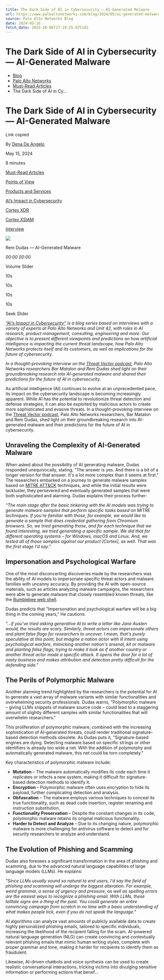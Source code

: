 ```yaml
---
title: The Dark Side of AI in Cybersecurity — AI-Generated Malware
url: https://www.paloaltonetworks.com/blog/2024/05/ai-generated-malware/
source: Palo Alto Networks Blog
date: 2024-05-16
fetch_date: 2025-10-06T17:19:25.075182
---
```


# The Dark Side of AI in Cybersecurity — AI-Generated Malware

* [Blog](https://www.paloaltonetworks.com/blog)
* [Palo Alto Networks](https://www.paloaltonetworks.com/blog/corporate)
* [Must-Read Articles](https://www.paloaltonetworks.com/blog/security-operations/category/must-read-articles/)
* The Dark Side of AI in Cy...

# The Dark Side of AI in Cybersecurity — AI-Generated Malware

Link copied

By [Dena De Angelo](/blog/author/ddeangelo/ "Posts by Dena De Angelo")

May 15, 2024

8 minutes

[Must-Read Articles](/blog/security-operations/category/must-read-articles/)

[Points of View](/blog/category/points-of-view/)

[Products and Services](/blog/category/products-and-services/)

[AI’s Impact in Cybersecurity](/blog/tag/ais-impact-in-cybersecurity/)

[Cortex XDR](/blog/tag/cortex-xdr/)

[Cortex XSIAM](/blog/tag/cortex-xsiam/)

[Interview](/blog/tag/interview/)

![](/blog/wp-content/themes/panwblog2023/dist/images/audio-icon.svg)

Rem Dudas — AI-Generated Malware

*00:00*
*00:00*

Volume Slider

10s

10s

10s

10s

Seek Slider

[*“AI’s Impact in Cybersecurity”*](/blog/tag/ais-impact-in-cybersecurity/) *is a blog series based on interviews with a variety of experts at Palo Alto Networks and Unit 42, with roles in AI research, product management, consulting, engineering and more. Our objective is to present different viewpoints and predictions on how artificial intelligence is impacting the current threat landscape, how Palo Alto Networks protects itself and its customers, as well as implications for the future of cybersecurity.*

*In a thought-provoking interview on the* [*Threat Vector podcast*](https://thecyberwire.com/podcasts/threat-vector)*, Palo Alto Networks researchers Bar Matalon and Rem Dudas shed light on their groundbreaking research into AI-generated malware and shared their predictions for the future of AI in cybersecurity.*

As artificial intelligence (AI) continues to evolve at an unprecedented pace, its impact on the cybersecurity landscape is becoming increasingly apparent. While AI has the potential to revolutionize threat detection and defense strategies, it can also be exploited by malicious actors to create more sophisticated and evasive threats. In a thought-provoking interview on the [Threat Vector podcast](https://thecyberwire.com/podcasts/threat-vector), Palo Alto Networks researchers, Bar Matalon and Rem Dudas, shed light on their groundbreaking research into AI-generated malware and their predictions for the future of AI in cybersecurity.

## Unraveling the Complexity of AI-Generated Malware

When asked about the possibility of AI generating malware, Dudas responded unequivocally, stating, "The answer is yes. And there is a bit of a longer version for that answer. It's a lot more complex than it seems at first." The researchers embarked on a journey to generate malware samples based on [MITRE ATT&CK](/cortex/cortex-xdr/mitre) techniques, and while the initial results were lackluster, they persevered and eventually generated samples that were both sophisticated and alarming. Dudas explains their process further:

*“The main stage after the basic tinkering with the AI models was trying to generate malware samples that perform specific tasks based on MITRE techniques. If you're familiar with those, for example, we would like to generate a sample that does credential gathering from Chromium browsers. So, we tried generating those, and for each technique that we found interesting, we tried generating a specific sample. We did that for different operating systems – for Windows, macOS and Linux. And, we tested all of those samples against our product [Cortex], as well. That was the first stage I'd say.”*

## Impersonation and Psychological Warfare

One of the most disconcerting discoveries made by the researchers was the ability of AI models to impersonate specific threat actors and malware families with uncanny accuracy. By providing the AI with open-source materials, such as articles analyzing malware campaigns, the researchers were able to generate malware that closely resembled known threats, like the [Bumblebee web shell](https://unit42.paloaltonetworks.com/bumblebee-webshell-xhunt-campaign/).

Dudas predicts that "Impersonation and psychological warfare will be a big thing in the coming years," He cautions:

*"...if you've tried asking generative AI to write a letter like Jane Austen would, the results are scary. Similarly, threat actors can impersonate others and plant false flags for researchers to uncover. I mean, that's purely speculative at this point, but imagine a nation actor with ill intent using psychological warfare, mimicking another nation's arsenal, kit or malware and planting false flags, trying to make it look as if another country or another threat actor made a specific attack. It opens the door for a lot of nasty business and makes attribution and detection pretty difficult for the defending side.”*

## The Perils of Polymorphic Malware

Another alarming trend highlighted by the researchers is the potential for AI to generate a vast array of malware variants with similar functionalities and overwhelming security professionals. Dudas warns, "Polymorphic malware – giving LLMs snippets of malware source code – could lead to a staggering amount of slightly different samples with similar functionalities that will overwhelm researchers."

This proliferation of polymorphic malware, combined with the increasing sophistication of AI-generated threats, could render traditional signature-based detection methods obsolete. As Dudas puts it, "Signature-based engines are dying. Detecting malware based on specific strings or other identifiers is already too wide a net. With the addition of polymorphy and automatically generated malware, this net could be torn completely."

Key characteristics of polymorphic malware include:

* **Mutation** – The malware automatically modifies its code each time it replicates or infects a new system, making it difficult for signature-based detection methods to identify it.
* **Encryption** – Polymorphic malware often uses encryption to hide its payload, further complicating detection and analysis.
* **Obfuscation** – The malware employs various techniques to conceal its true functionality, such as dead code insertion, register renaming and instruction substitution.
* **Functionality Preservation** – Despite the constant changes in its code, polymorphic malware retains its original malicious functionality.
* **Harder to Detect and Analyze** – Due to its changing nature, polymorphic malware is more challenging for antivirus software to detect and for security researchers to analyze and understand.

## The Evolution of Phishing and Scamming

Dudas also foresees a significant transformation in the area of phishing and scamming, due to the advanced natural language capabilities of large language models (LLMs). He explains:

*"Since LLMs usually sound so natural to end users, I'd say the field of phishing and scamming will undergo the biggest alteration. For example, weird grammar, a sense of urgency and pressure, as well as spelling errors are the easiest ways to recognize a phishing email. With LLMs, these telltale signs are a thing of the past. You could generate an entire convincing campaign from scratch in no time with a basic understanding of what makes people tick, even if you do not speak the language."*

AI algorithms can analyze vast amounts of publicly available data to create highly personalized phishing emails, tailored to specific individuals, increasing the likelihood of the recipient falling for the scam. AI-powered natural language generation (NLG) can create convincing and contextually relevant phishing emails that mimic human writing styles, complete with proper grammar and tone, making it harder for recipients to identify them as fraudulent.

Likewise, AI-driven chatbots and voice synthesis can be used to create realistic conversational interactions, tricking victims into divulging sensitive information or performing actions that benef...